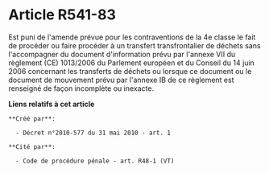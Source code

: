 # Article R541-83

Est puni de l'amende prévue pour les contraventions de la 4e classe le fait de procéder ou faire procéder à un transfert
transfrontalier de déchets sans l'accompagner du document d'information prévu par l'annexe VII du règlement (CE) 1013/2006 du
Parlement européen et du Conseil du 14 juin 2006 concernant les transferts de déchets ou lorsque ce document ou le document
de mouvement prévu par l'annexe IB de ce règlement est renseigné de façon incomplète ou inexacte.

**Liens relatifs à cet article**

	**Créé par**:

	  - Décret n°2010-577 du 31 mai 2010 - art. 1

	**Cité par**:

	  - Code de procédure pénale - art. R48-1 (VT)
